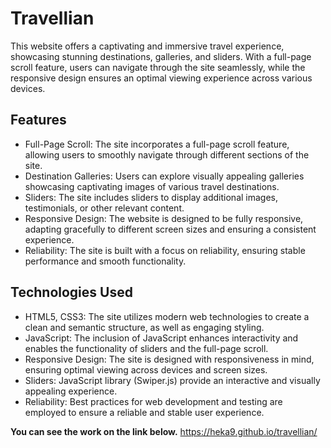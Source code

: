 # Travellian

This website offers a captivating and immersive travel experience, showcasing stunning destinations, galleries, and sliders. With a full-page scroll feature, users can navigate through the site seamlessly, while the responsive design ensures an optimal viewing experience across various devices.

## Features

* Full-Page Scroll: The site incorporates a full-page scroll feature, allowing users to smoothly navigate through different sections of the site.
* Destination Galleries: Users can explore visually appealing galleries showcasing captivating images of various travel destinations.
* Sliders: The site includes sliders to display additional images, testimonials, or other relevant content.
* Responsive Design: The website is designed to be fully responsive, adapting gracefully to different screen sizes and ensuring a consistent experience.
* Reliability: The site is built with a focus on reliability, ensuring stable performance and smooth functionality.

## Technologies Used

* HTML5, CSS3: The site utilizes modern web technologies to create a clean and semantic structure, as well as engaging styling.
* JavaScript: The inclusion of JavaScript enhances interactivity and enables the functionality of sliders and the full-page scroll.
* Responsive Design: The site is designed with responsiveness in mind, ensuring optimal viewing across devices and screen sizes.
* Sliders: JavaScript library (Swiper.js) provide an interactive and visually appealing experience.
* Reliability: Best practices for web development and testing are employed to ensure a reliable and stable user experience.

**You can see the work on the link below.**
https://heka9.github.io/travellian/
